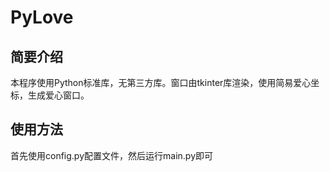 # PyLove
## 简要介绍
本程序使用Python标准库，无第三方库。窗口由tkinter库渲染，使用简易爱心坐标，生成爱心窗口。
## 使用方法
首先使用config.py配置文件，然后运行main.py即可

